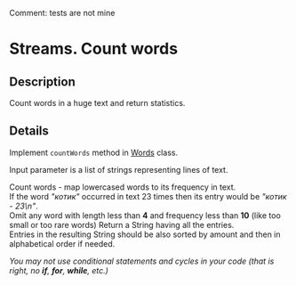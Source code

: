 Comment:
tests are not mine
# Streams. Count words

## Description
Count words in a huge text and return statistics.

## Details
Implement `countWords` method in [Words](src/main/java/com/efimchick/ifmo/streams/countwords/Words.java) class.

Input parameter is a list of strings representing lines of text.

Count words - map lowercased words to its frequency in text.\
If the word *"котик"* occurred in text 23 times then its entry would be *"котик - 23\n"*.\
Omit any word with length less than **4** and frequency less than **10** (like too small or too rare words)
Return a String having all the entries.\
Entries in the resulting String should be also sorted by amount and then in alphabetical order if needed.

*You may not use conditional statements and cycles in your code (that is right, no **if**, **for**, **while**, etc.)*
